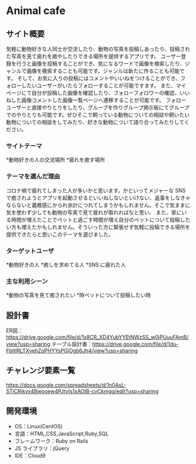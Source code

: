 # Animal cafe

## サイト概要

気軽に動物好きな人同士が交流したり、動物の写真を投稿しあったり、投稿された写真を見て疲れを癒やしたりできる場所を提供するアプリです。
ユーザー登録を行うと画像を投稿することができ、気になるワードで画像を検索したり、ジャンルで画像を検索することも可能です。ジャンルは新たに作ることも可能です。
そして、お気に入りの投稿にはコメントやいいねをつけることができ、フォローしたいユーザーがいたらフォローすることが可能ですます。
また、マイページにて自分が投稿した画像を確認したり、フォローフォロワーの確認、いいねした画像コメントした画像一覧ページへ遷移することが可能です。
フォローユーザーと直接やりとりをしたり、グループを作りグループ掲示板にてグループでのやりとりも可能です。ぜひそこで飼っている動物についての相談や飼いたい動物についての相談をしてみたり、好きな動物について語り合ってみたりしてください。
### サイトテーマ

*動物好きの人の交流場所
*疲れを癒す場所

### テーマを選んだ理由

コロナ禍で疲れてしまった人が多いかと思います。かといってメジャーな SNS で癒されようとアプリを起動させるといいねしないといけない、返事をしなきゃならないと義務感にかられ余計につれてしまうかもしれません。そこで気ままに気を使わず少しでも動物の写真で見て疲れが取れればなと思い、
また、家にいる時間が増えたことでペットと過ごす時間が増え自分のペットについて投稿したい方も増えたかもしれません。そういった方に緊張せず気軽に投稿できる場所を提供できたらと思いこのテーマを選びました。

### ターゲットユーザ

*動物好きの人
*癒しを求めてる人
*SNS に疲れた人

### 主な利用シーン

*動物の写真を見て癒されたい
*時ペットについて投稿したい時

## 設計書
ER図： https://drive.google.com/file/d/1x8CR_XD4YubYYEtNWzSS_w0jPUuuFAmB/view?usp=sharing
テーブル設計書：https://drive.google.com/file/d/1du-FbltIRLTXyehZqPHYYsPGjOgb6Jh4/view?usp=sharing
## チャレンジ要素一覧

https://docs.google.com/spreadsheets/d/1n0AsL-STiCRjkvx4Bwooew4PJtyIs1xAOIB-cvCkmgg/edit?usp=sharing

## 開発環境

- OS：Linux(CentOS)
- 言語：HTML,CSS,JavaScript,Ruby,SQL
- フレームワーク：Ruby on Rails
- JS ライブラリ：jQuery
- IDE：Cloud9


